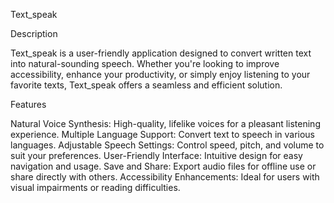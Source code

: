 Text_speak

Description

Text_speak is a user-friendly application designed to convert written text into natural-sounding speech. Whether you're looking to improve accessibility, enhance your productivity, or simply enjoy listening to your favorite texts, Text_speak offers a seamless and efficient solution.

Features

Natural Voice Synthesis: High-quality, lifelike voices for a pleasant listening experience.
Multiple Language Support: Convert text to speech in various languages.
Adjustable Speech Settings: Control speed, pitch, and volume to suit your preferences.
User-Friendly Interface: Intuitive design for easy navigation and usage.
Save and Share: Export audio files for offline use or share directly with others.
Accessibility Enhancements: Ideal for users with visual impairments or reading difficulties.
